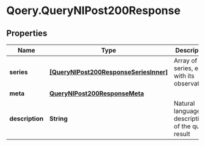 # Qoery.QueryNlPost200Response

## Properties

Name | Type | Description | Notes
------------ | ------------- | ------------- | -------------
**series** | [**[QueryNlPost200ResponseSeriesInner]**](QueryNlPost200ResponseSeriesInner.md) | Array of series, each with its observations | 
**meta** | [**QueryNlPost200ResponseMeta**](QueryNlPost200ResponseMeta.md) |  | 
**description** | **String** | Natural language description of the query result | [optional] 


